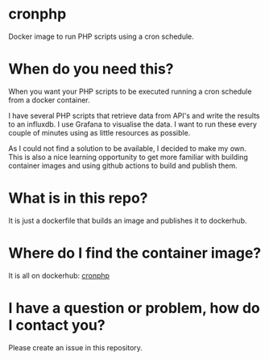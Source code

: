 # cronphp
Docker image to run PHP scripts using a cron schedule.

# When do you need this?
When you want your PHP scripts to be executed running a cron schedule from a docker container. 

I have several PHP scripts that retrieve data from API's and write the results to an influxdb. I use Grafana to
visualise the data. I want to run these every couple of minutes using as little resources as possible.

As I could not find a solution to be available, I decided to make my own. This is also a nice learning opportunity
to get more familiar with building container images and using github actions to build and publish them.

# What is in this repo?
It is just a dockerfile that builds an image and publishes it to dockerhub.

# Where do I find the container image?
It is all on dockerhub: [cronphp](https://hub.docker.com/repository/docker/martinh80/cronphp/general)

# I have a question or problem, how do I contact you?
Please create an issue in this repository.